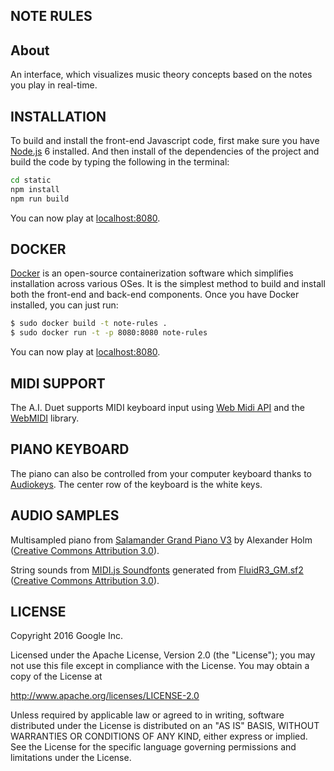## NOTE RULES

## About

An interface, which visualizes music theory concepts based on the notes you play in real-time.

## INSTALLATION

To build and install the front-end Javascript code, first make sure you have [Node.js](https://nodejs.org) 6 installed. And then install of the dependencies of the project and build the code by typing the following in the terminal: 

```bash
cd static
npm install
npm run build
```

You can now play at [localhost:8080](http://localhost:8080).

## DOCKER

[Docker](https://www.docker.com/) is an open-source containerization software which simplifies installation across various OSes. It is the simplest method to build and install both the front-end and back-end components. Once you have Docker installed, you can just run: 

```bash
$ sudo docker build -t note-rules .
$ sudo docker run -t -p 8080:8080 note-rules
```

You can now play at [localhost:8080](http://localhost:8080).

## MIDI SUPPORT

The A.I. Duet supports MIDI keyboard input using [Web Midi API](https://webaudio.github.io/web-midi-api/) and the [WebMIDI](https://github.com/cotejp/webmidi) library. 

## PIANO KEYBOARD

The piano can also be controlled from your computer keyboard thanks to [Audiokeys](https://github.com/kylestetz/AudioKeys). The center row of the keyboard is the white keys.

## AUDIO SAMPLES

Multisampled piano from [Salamander Grand Piano V3](https://archive.org/details/SalamanderGrandPianoV3) by Alexander Holm ([Creative Commons Attribution 3.0](https://creativecommons.org/licenses/by/3.0/)).

String sounds from [MIDI.js Soundfonts](https://github.com/gleitz/midi-js-soundfonts) generated from [FluidR3_GM.sf2](http://www.musescore.org/download/fluid-soundfont.tar.gz) ([Creative Commons Attribution 3.0](https://creativecommons.org/licenses/by/3.0/)).

## LICENSE

Copyright 2016 Google Inc.

Licensed under the Apache License, Version 2.0 (the "License");
you may not use this file except in compliance with the License.
You may obtain a copy of the License at

http://www.apache.org/licenses/LICENSE-2.0

Unless required by applicable law or agreed to in writing, software
distributed under the License is distributed on an "AS IS" BASIS,
WITHOUT WARRANTIES OR CONDITIONS OF ANY KIND, either express or implied.
See the License for the specific language governing permissions and
limitations under the License.
